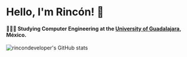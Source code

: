 
# Hello, I'm Rincón! 👋

<!--
**rincondeveloper/rincondeveloper** is a ✨ _special_ ✨ repository because its `README.md` (this file) appears on your GitHub profile.

Here are some ideas to get you started:

- 🔭 I’m currently working on ...
- 🌱 I’m currently learning ...
- 👯 I’m looking to collaborate on ...
- 🤔 I’m looking for help with ...
- 💬 Ask me about ...
- 📫 How to reach me: ...
- 😄 Pronouns: ...
- ⚡ Fun fact: ...
-->
#### 👨🏻‍💻 Studying Computer Engineering at the [University of Guadalajara](https://www.udg.mx/), México.
![rincondeveloper's GitHub stats](https://github-readme-stats.vercel.app/api?username=rincondeveloper&show_icons=true&locale=es&theme=dark#gh-dark-mode-only)
